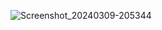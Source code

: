 ![Screenshot_20240309-205344](https://github.com/hena-ndombele/FlutterUI_SalonApp/assets/96916810/92c346e2-4b38-4fbb-8ea4-f9598db77e38)


